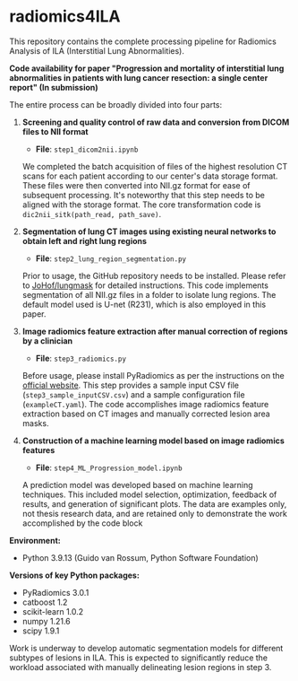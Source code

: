 # radiomics4ILA

This repository contains the complete processing pipeline for Radiomics Analysis of ILA (Interstitial Lung Abnormalities).

**Code availability for paper "Progression and mortality of interstitial lung abnormalities in patients with lung cancer resection: a single center report" (In submission)**

The entire process can be broadly divided into four parts:

1. **Screening and quality control of raw data and conversion from DICOM files to NII format**

    - **File**: `step1_dicom2nii.ipynb`
    
   We completed the batch acquisition of files of the highest resolution CT scans for each patient according to our center's data storage format.
   These files were then converted into NII.gz format for ease of subsequent processing.
   It's noteworthy that this step needs to be aligned with the storage format. The core transformation code is `dic2nii_sitk(path_read, path_save)`.

3. **Segmentation of lung CT images using existing neural networks to obtain left and right lung regions**

    - **File**: `step2_lung_region_segmentation.py`
    
    Prior to usage, the GitHub repository needs to be installed. Please refer to [JoHof/lungmask](https://github.com/JoHof/lungmask) for detailed instructions. This code implements segmentation of all NII.gz files in a folder to isolate lung regions. The default model used is U-net (R231), which is also employed in this paper.

4. **Image radiomics feature extraction after manual correction of regions by a clinician**

    - **File**: `step3_radiomics.py`
    
    Before usage, please install PyRadiomics as per the instructions on the [official website](https://pyradiomics.readthedocs.io/en/latest/installation.html). This step provides a sample input CSV file (`step3_sample_inputCSV.csv`) and a sample configuration file (`exampleCT.yaml`). The code accomplishes image radiomics feature extraction based on CT images and manually corrected lesion area masks.

5. **Construction of a machine learning model based on image radiomics features**

    - **File**: `step4_ML_Progression_model.ipynb`
    
    A prediction model was developed based on machine learning techniques. This included model selection, optimization, feedback of results, and generation of significant plots.
   The data are examples only, not thesis research data, and are retained only to demonstrate the work accomplished by the code block

 **Environment:**
- Python 3.9.13 (Guido van Rossum, Python Software Foundation)

**Versions of key Python packages:**
- PyRadiomics 3.0.1
- catboost 1.2
- scikit-learn 1.0.2
- numpy 1.21.6
- scipy 1.9.1

Work is underway to develop automatic segmentation models for different subtypes of lesions in ILA. This is expected to significantly reduce the workload associated with manually delineating lesion regions in step 3.
